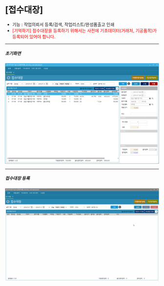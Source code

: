 # [접수대장]
* 기능 : 작업의뢰서 등록/검색, 작업리스트/완성품출고 인쇄
* <span style="color:red">[기억하기] 접수대장을 등록하기 위해서는 사전에 기초데이터(거래처, 기공품목)가 등록되어 있어야 합니다.</span>

---
##### 초기화면
![초기화면](img/접수대장_일반.png)

---
##### 접수대장 등록
![접수대장 등록](img/접수대장_등록.gif)